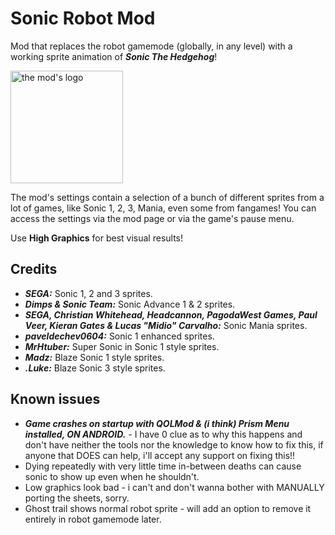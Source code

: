 # Sonic Robot Mod

Mod that replaces the robot gamemode (globally, in any level) with a working sprite animation of ***Sonic The Hedgehog***!

<img src="logo.png" width="180" alt="the mod's logo"/>

The mod's settings contain a selection of a bunch of different sprites from a lot of games, like Sonic 1, 2, 3, Mania, even some from fangames!
You can access the settings via the mod page or via the game's pause menu.

Use **High Graphics** for best visual results!

## Credits

- ***SEGA:*** Sonic 1, 2 and 3 sprites.
- ***Dimps & Sonic Team:*** Sonic Advance 1 & 2 sprites.
- ***SEGA, Christian Whitehead, Headcannon, PagodaWest Games, Paul Veer, Kieran Gates & Lucas "Midio" Carvalho:*** Sonic Mania sprites.
- ***paveldechev0604:*** Sonic 1 enhanced sprites.
- ***MrHtuber:*** Super Sonic in Sonic 1 style sprites.
- ***Madz:*** Blaze Sonic 1 style sprites.
- ***.Luke:*** Blaze Sonic 3 style sprites.

## Known issues

- ***Game crashes on startup with QOLMod & (i think) Prism Menu installed, ON ANDROID.*** - I have 0 clue as to why this happens and don't have neither the tools nor the knowledge to know how to fix this, if anyone that DOES can help, i'll accept any support on fixing this!!
- Dying repeatedly with very little time in-between deaths can cause sonic to show up even when he shouldn't.
- Low graphics look bad - i can't and don't wanna bother with MANUALLY porting the sheets, sorry.
- Ghost trail shows normal robot sprite - will add an option to remove it entirely in robot gamemode later.
